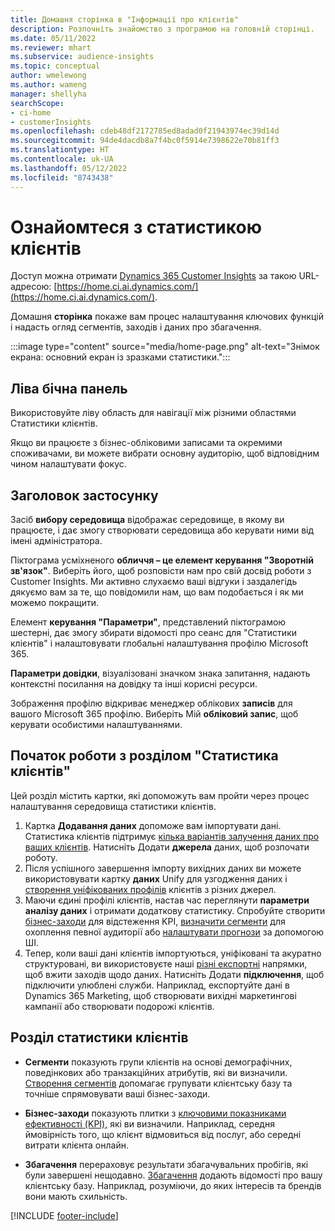 ```yaml
---
title: Домашня сторінка в "Інформації про клієнтів"
description: Розпочніть знайомство з програмою на головній сторінці.
ms.date: 05/11/2022
ms.reviewer: mhart
ms.subservice: audience-insights
ms.topic: conceptual
author: wmelewong
ms.author: wameng
manager: shellyha
searchScope:
- ci-home
- customerInsights
ms.openlocfilehash: cdeb48df2172785ed8adad0f21943974ec39d14d
ms.sourcegitcommit: 94de4dacdb8a7f4bc0f5914e7398622e70b81ff3
ms.translationtype: HT
ms.contentlocale: uk-UA
ms.lasthandoff: 05/12/2022
ms.locfileid: "8743438"
---
```

# <a name="explore-customer-insights"></a>Ознайомтеся з статистикою клієнтів

Доступ можна отримати [Dynamics 365 Customer Insights](https://home.ci.ai.dynamics.com/) за такою URL-адресою: [https://home.ci.ai.dynamics.com/](https://home.ci.ai.dynamics.com/).

Домашня **сторінка** покаже вам процес налаштування ключових функцій і надасть огляд сегментів, заходів і даних про збагачення.

:::image type="content" source="media/home-page.png" alt-text="Знімок екрана: основний екран із зразками статистики.":::

## <a name="left-side-pane"></a>Ліва бічна панель

Використовуйте ліву область для навігації між різними областями Статистики клієнтів. 

Якщо ви працюєте з бізнес-обліковими записами та окремими споживачами, ви можете вибрати основну аудиторію, щоб відповідним чином налаштувати фокус. 

## <a name="application-header"></a>Заголовок застосунку

Засіб **вибору середовища** відображає середовище, в якому ви працюєте, і дає змогу створювати середовища або керувати ними від імені адміністратора.

Піктограма усміхненого **обличчя – це елемент керування "Зворотній зв'язок"**. Виберіть його, щоб розповісти нам про свій досвід роботи з Customer Insights. Ми активно слухаємо ваші відгуки і заздалегідь дякуємо вам за те, що повідомили нам, що вам подобається і як ми можемо покращити.

Елемент **керування "Параметри"**, представлений піктограмою шестерні, дає змогу збирати відомості про сеанс для "Статистики клієнтів" і налаштовувати глобальні налаштування профілю Microsoft 365. 

**Параметри довідки**, візуалізовані значком знака запитання, надають контекстні посилання на довідку та інші корисні ресурси.

Зображення профілю відкриває менеджер облікових **записів** для вашого Microsoft 365 профілю. Виберіть Мій **обліковий запис**, щоб керувати особистими налаштуваннями.

## <a name="getting-started-with-customer-insights-section"></a>Початок роботи з розділом "Статистика клієнтів"

Цей розділ містить картки, які допоможуть вам пройти через процес налаштування середовища статистики клієнтів. 

1. Картка **Додавання даних** допоможе вам імпортувати дані. Статистика клієнтів підтримує [кілька варіантів залучення даних про ваших клієнтів](data-sources.md). Натисніть Додати **джерела** даних, щоб розпочати роботу.
1. Після успішного завершення імпорту вихідних даних ви можете використовувати картку **даних** Unify для узгодження даних і [створення уніфікованих профілів](data-unification.md) клієнтів з різних джерел. 
1. Маючи єдині профілі клієнтів, настав час переглянути **параметри аналізу даних** і отримати додаткову статистику. Спробуйте створити [бізнес-заходи](measures.md) для відстеження KPI, [визначити сегменти](segments.md) для охоплення певної аудиторії або [налаштувати прогнози](predictions-overview.md) за допомогою ШІ.
1. Тепер, коли ваші дані клієнтів імпортуються, уніфіковані та акуратно структуровані, ви використовуєте наші [різні експортні](export-destinations.md) напрямки, щоб вжити заходів щодо даних. Натисніть Додати **підключення**, щоб підключити улюблені служби. Наприклад, експортуйте дані в Dynamics 365 Marketing, щоб створювати вихідні маркетингові кампанії або створювати подорожі клієнтів. 

## <a name="your-customer-insights-section"></a>Розділ статистики клієнтів

- **Сегменти** показують групи клієнтів на основі демографічних, поведінкових або транзакційних атрибутів, які ви визначили. [Створення сегментів](segments.md) допомагає групувати клієнтську базу та точніше спрямовувати ваші бізнес-заходи.

- **Бізнес-заходи** показують плитки з [ключовими показниками ефективності (KPI),](measures.md) які ви визначили. Наприклад, середня ймовірність того, що клієнт відмовиться від послуг, або середні витрати клієнта онлайн.

- **Збагачення** перераховує результати збагачувальних пробігів, які були завершені нещодавно. [Збагачення](enrichment-hub.md) додають відомості про вашу клієнтську базу. Наприклад, розуміючи, до яких інтересів та брендів вони мають схильність.


[!INCLUDE [footer-include](includes/footer-banner.md)]
